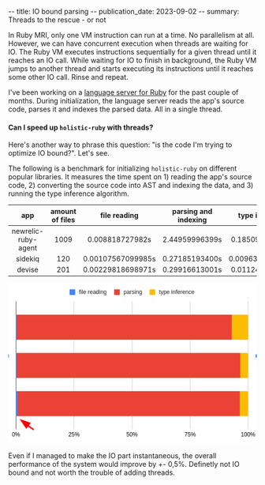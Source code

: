 -- title: IO bound parsing
-- publication_date: 2023-09-02
-- summary: Threads to the rescue - or not

In Ruby MRI, only one VM instruction can run at a time. No parallelism at all. However, we can have concurrent execution when threads are waiting for IO.
The Ruby VM executes instructions sequentially for a given thread until it reaches an IO call.
While waiting for IO to finish in background, the Ruby VM jumps to another thread and starts executing its instructions until it
reaches some other IO call. Rinse and repeat.

I've been working on a [language server for Ruby](https://github.com/luizpvas/holistic-ruby/) for the past couple of months. During initialization,
the language server reads the app's source code, parses it and indexes the parsed data. All in a single thread.

#### Can I speed up `holistic-ruby` with threads?

Here's another way to phrase this question: "is the code I'm trying to optimize IO bound?". Let's see.

The following is a benchmark for initializing `holistic-ruby` on different popular libraries. It measures the time spent on 1) reading the app's source code, 2) converting the source code into AST and indexing the data, and 3) running the type inference algorithm.

app | amount of files | file reading | parsing and indexing | type inference
:---:|:---:|:---:|:---:|:---:
newrelic-ruby-agent | 1009 | 0.008818727982s | 2.44959996399s | 0.185098429999s
sidekiq | 120 | 0.00107567099985s | 0.27185193400s | 0.0096343349996s
devise | 201 | 0.00229818698971s | 0.29916613001s | 0.011243356999s

![benchmark chart result in percentage](/images/06_io_bound_benchmark.png)

Even if I managed to make the IO part instantaneous, the overall performance of the system would improve by +- 0,5%. Definetly not IO bound and not worth the trouble of adding threads.
